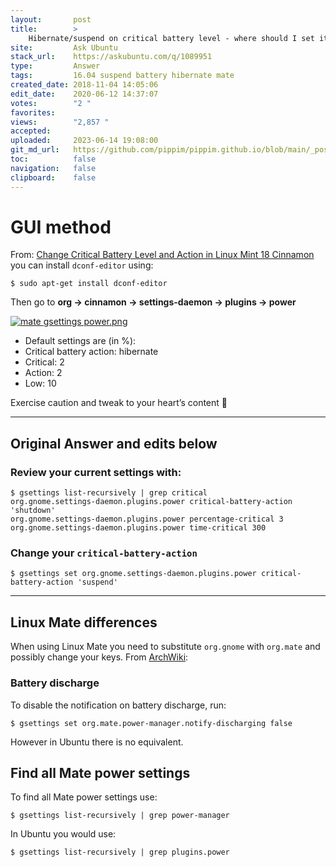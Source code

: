 ```yaml
---
layout:       post
title:        >
    Hibernate/suspend on critical battery level - where should I set it from MATE GUI?
site:         Ask Ubuntu
stack_url:    https://askubuntu.com/q/1089951
type:         Answer
tags:         16.04 suspend battery hibernate mate
created_date: 2018-11-04 14:05:06
edit_date:    2020-06-12 14:37:07
votes:        "2 "
favorites:    
views:        "2,857 "
accepted:     
uploaded:     2023-06-14 19:08:00
git_md_url:   https://github.com/pippim/pippim.github.io/blob/main/_posts/2018/2018-11-04-Hibernate_suspend-on-critical-battery-level-where-should-I-set-it-from-MATE-GUI_.md
toc:          false
navigation:   false
clipboard:    false
---
```


# GUI method

From: [Change Critical Battery Level and Action in Linux Mint 18 Cinnamon][1]
you can install `dconf-editor` using:

``` 
$ sudo apt-get install dconf-editor
```

Then go to **org -> cinnamon -> settings-daemon -> plugins -> power**

[![mate gsettings power.png][2]][2]

- Default settings are (in %):
- Critical battery action: hibernate
- Critical: 2
- Action: 2
- Low: 10

Exercise caution and tweak to your heart’s content 🙂

----------


## Original Answer and edits below

### Review your current settings with:

``` 
$ gsettings list-recursively | grep critical
org.gnome.settings-daemon.plugins.power critical-battery-action 'shutdown'
org.gnome.settings-daemon.plugins.power percentage-critical 3
org.gnome.settings-daemon.plugins.power time-critical 300
```

### Change your `critical-battery-action`

``` 
$ gsettings set org.gnome.settings-daemon.plugins.power critical-battery-action 'suspend'
```


----------


## Linux Mate differences

When using Linux Mate you need to substitute `org.gnome` with `org.mate` and possibly change your keys. From [ArchWiki][3]: 

### Battery discharge

To disable the notification on battery discharge, run:

``` 
$ gsettings set org.mate.power-manager.notify-discharging false
```

However in Ubuntu there is no equivalent.

## Find all Mate power settings

To find all Mate power settings use:

``` 
$ gsettings list-recursively | grep power-manager
```

In Ubuntu you would use:

``` 
$ gsettings list-recursively | grep plugins.power
```


  [1]: http://www.putdispenserhere.com/change-critical-battery-level-action-linux-mint-18-cinnamon/
  [2]: https://i.stack.imgur.com/3hykc.png
  [3]: https://wiki.archlinux.org/index.php/MATE
